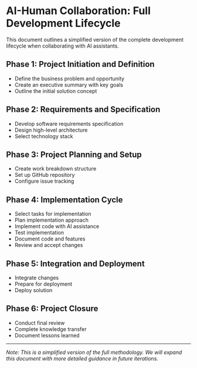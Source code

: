 # AI-Human Collaboration: Full Development Lifecycle

This document outlines a simplified version of the complete development lifecycle when collaborating with AI assistants.

## Phase 1: Project Initiation and Definition

- Define the business problem and opportunity
- Create an executive summary with key goals
- Outline the initial solution concept

## Phase 2: Requirements and Specification

- Develop software requirements specification
- Design high-level architecture
- Select technology stack

## Phase 3: Project Planning and Setup

- Create work breakdown structure
- Set up GitHub repository
- Configure issue tracking

## Phase 4: Implementation Cycle

- Select tasks for implementation
- Plan implementation approach
- Implement code with AI assistance
- Test implementation
- Document code and features
- Review and accept changes

## Phase 5: Integration and Deployment

- Integrate changes
- Prepare for deployment
- Deploy solution

## Phase 6: Project Closure

- Conduct final review
- Complete knowledge transfer
- Document lessons learned

---

*Note: This is a simplified version of the full methodology. We will expand this document with more detailed guidance in future iterations.*
